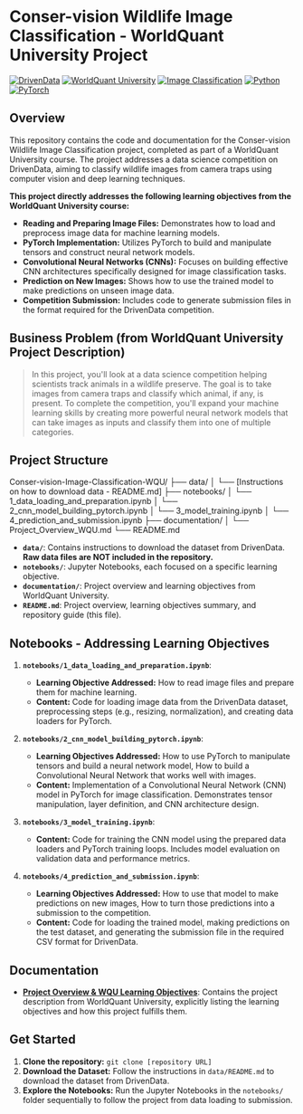 # Conser-vision Wildlife Image Classification - WorldQuant University Project

[![DrivenData](https://img.shields.io/badge/DrivenData-Project-blue)](https://www.drivendata.org/)
[![WorldQuant University](https://img.shields.io/badge/WorldQuant_University-Project-041E42)](https://wqu.org/)
[![Image Classification](https://img.shields.io/badge/Task-Image_Classification-brightgreen)](https://en.wikipedia.org/wiki/Image_classification)
[![Python](https://img.shields.io/badge/Python-3.7+-yellow.svg?logo=python&logoColor=white)](https://www.python.org/)
[![PyTorch](https://img.shields.io/badge/PyTorch-1.x-orange.svg?logo=pytorch&logoColor=white)](https://pytorch.org/)

## Overview

This repository contains the code and documentation for the Conser-vision Wildlife Image Classification project, completed as part of a WorldQuant University course. The project addresses a data science competition on DrivenData, aiming to classify wildlife images from camera traps using computer vision and deep learning techniques.

**This project directly addresses the following learning objectives from the WorldQuant University course:**

*   **Reading and Preparing Image Files:**  Demonstrates how to load and preprocess image data for machine learning models.
*   **PyTorch Implementation:**  Utilizes PyTorch to build and manipulate tensors and construct neural network models.
*   **Convolutional Neural Networks (CNNs):**  Focuses on building effective CNN architectures specifically designed for image classification tasks.
*   **Prediction on New Images:**  Shows how to use the trained model to make predictions on unseen image data.
*   **Competition Submission:**  Includes code to generate submission files in the format required for the DrivenData competition.

## Business Problem (from WorldQuant University Project Description)

> In this project, you'll look at a data science competition helping scientists track animals in a wildlife preserve. The goal is to take images from camera traps and classify which animal, if any, is present. To complete the competition, you'll expand your machine learning skills by creating more powerful neural network models that can take images as inputs and classify them into one of multiple categories.

## Project Structure

Conser-vision-Image-Classification-WQU/
├── data/
│   └── [Instructions on how to download data - README.md]
├── notebooks/
│   └── 1_data_loading_and_preparation.ipynb
│   └── 2_cnn_model_building_pytorch.ipynb
│   └── 3_model_training.ipynb
│   └── 4_prediction_and_submission.ipynb
├── documentation/
│   └── Project_Overview_WQU.md
└── README.md

*   **`data/`**: Contains instructions to download the dataset from DrivenData. **Raw data files are NOT included in the repository.**
*   **`notebooks/`**: Jupyter Notebooks, each focused on a specific learning objective.
*   **`documentation/`**: Project overview and learning objectives from WorldQuant University.
*   **`README.md`**: Project overview, learning objectives summary, and repository guide (this file).

## Notebooks - Addressing Learning Objectives

1.  **`notebooks/1_data_loading_and_preparation.ipynb`**:
    *   **Learning Objective Addressed:** How to read image files and prepare them for machine learning.
    *   **Content:** Code for loading image data from the DrivenData dataset, preprocessing steps (e.g., resizing, normalization), and creating data loaders for PyTorch.

2.  **`notebooks/2_cnn_model_building_pytorch.ipynb`**:
    *   **Learning Objectives Addressed:** How to use PyTorch to manipulate tensors and build a neural network model, How to build a Convolutional Neural Network that works well with images.
    *   **Content:** Implementation of a Convolutional Neural Network (CNN) model in PyTorch for image classification.  Demonstrates tensor manipulation, layer definition, and CNN architecture design.

3.  **`notebooks/3_model_training.ipynb`**:
    *   **Content:** Code for training the CNN model using the prepared data loaders and PyTorch training loops. Includes model evaluation on validation data and performance metrics.

4.  **`notebooks/4_prediction_and_submission.ipynb`**:
    *   **Learning Objectives Addressed:** How to use that model to make predictions on new images, How to turn those predictions into a submission to the competition.
    *   **Content:**  Code for loading the trained model, making predictions on the test dataset, and generating the submission file in the required CSV format for DrivenData.

## Documentation

*   **[Project Overview & WQU Learning Objectives](documentation/Project_Overview_WQU.md)**: Contains the project description from WorldQuant University, explicitly listing the learning objectives and how this project fulfills them.

## Get Started

1.  **Clone the repository:** `git clone [repository URL]`
2.  **Download the Dataset:** Follow the instructions in `data/README.md` to download the dataset from DrivenData.
3.  **Explore the Notebooks:**  Run the Jupyter Notebooks in the `notebooks/` folder sequentially to follow the project from data loading to submission.
